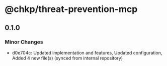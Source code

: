 # @chkp/threat-prevention-mcp

## 0.1.0

### Minor Changes

- d0e704c: Updated implementation and features, Updated configuration, Added 4 new file(s) (synced from internal repository)
